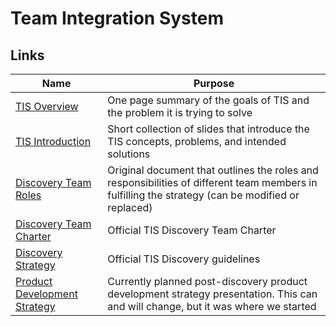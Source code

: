 # Team Integration System
## Links


| Name                                                                                                                     | Purpose                                                                                                                                           |
|--------------------------------------------------------------------------------------------------------------------------|---------------------------------------------------------------------------------------------------------------------------------------------------|
| [TIS Overview](https://docs.google.com/document/d/1qMBVgJzMiZbv1WlLt_OcqeP8Ad2T-ufPqnOWDq0k3vU/edit)                     | One page summary of the goals of TIS and the problem it is trying to solve                                                                        |
| [TIS Introduction](https://docs.google.com/presentation/d/1dw-ubV9yGwX5Ke1dvPG-fpPOuxFq2OwARNa6e-nVLcc/edit)             | Short collection of slides that introduce the TIS concepts, problems, and intended solutions                                                      |
| [Discovery Team Roles](https://docs.google.com/document/d/1Wazk9kik5k0KrmW0f5A7nkyeFn_LvHZNjgFNncOasFg/edit)             | Original document that outlines the roles and responsibilities of different team members in fulfilling the strategy (can be modified or replaced) |
| [Discovery Team Charter](https://docs.google.com/document/d/1JdgPMguZQeSJuh4n9oabUT1xFq67g3fR6VHVgFf_0Yo/edit)           | Official TIS Discovery Team Charter                                                                                                               |
| [Discovery Strategy](https://docs.google.com/document/d/1WCedRaHZ4ycI_fw3ns906euvfoyBqFzgJH40e9948w4/edit)               | Official TIS Discovery guidelines                                                                                                                 |
| [Product Development Strategy](https://docs.google.com/presentation/d/1dVg2mKcDrKiySdVL0SGEVjGXdxLdWY5Y40LvkA_S9G4/edit) | Currently planned post-discovery product development strategy presentation.  This can and will change, but it was where we started                |
